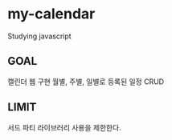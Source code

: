 # my-calendar
Studying javascript

GOAL
----------
캘린더 웹 구현
월별, 주별, 일별로 등록된 일정 CRUD

LIMIT
---------

서드 파티 라이브러리 사용을 제한한다.

